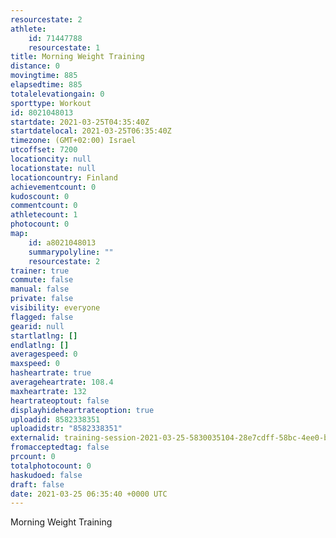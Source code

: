 ```yaml
---
resourcestate: 2
athlete:
    id: 71447788
    resourcestate: 1
title: Morning Weight Training
distance: 0
movingtime: 885
elapsedtime: 885
totalelevationgain: 0
sporttype: Workout
id: 8021048013
startdate: 2021-03-25T04:35:40Z
startdatelocal: 2021-03-25T06:35:40Z
timezone: (GMT+02:00) Israel
utcoffset: 7200
locationcity: null
locationstate: null
locationcountry: Finland
achievementcount: 0
kudoscount: 0
commentcount: 0
athletecount: 1
photocount: 0
map:
    id: a8021048013
    summarypolyline: ""
    resourcestate: 2
trainer: true
commute: false
manual: false
private: false
visibility: everyone
flagged: false
gearid: null
startlatlng: []
endlatlng: []
averagespeed: 0
maxspeed: 0
hasheartrate: true
averageheartrate: 108.4
maxheartrate: 132
heartrateoptout: false
displayhideheartrateoption: true
uploadid: 8582338351
uploadidstr: "8582338351"
externalid: training-session-2021-03-25-5830035104-28e7cdff-58bc-4ee0-b0f2-48af94284b21.fit
fromacceptedtag: false
prcount: 0
totalphotocount: 0
haskudoed: false
draft: false
date: 2021-03-25 06:35:40 +0000 UTC
---
```

Morning Weight Training